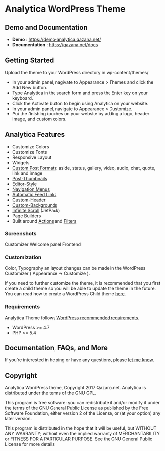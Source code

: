 # Analytica WordPress Theme

## Demo and Documentation
* **Demo** : https://demo-analytica.qazana.net/
* **Documentation** : https://qazana.net/docs

## Getting Started
Upload the theme to your WordPress directory in wp-content/themes/

* In your admin panel, nagivate to Appearance > Themes and click the Add New button.
* Type Analytica in the search form and press the Enter key on your keyboard.
* Click the Activate button to begin using Analytica on your website.
* In your admin panel, navigate to Appearance > Customize.
* Put the finishing touches on your website by adding a logo, header image, and custom colors.

## Analytica Features
* Customize Colors
* Customize Fonts
* Responsive Layout
* Widgets
* [Custom Post Formats](http://codex.wordpress.org/Post_Formats): aside, status, gallery, video, audio, chat, quote, link and image
* [Post-Thumbnails](http://codex.wordpress.org/Post_Thumbnails)
* [Editor-Style](http://codex.wordpress.org/Function_Reference/add_editor_style)
* [Navigation Menus](http://codex.wordpress.org/Navigation_Menus)
* [Automatic Feed Links](http://codex.wordpress.org/Automatic_Feed_Links)
* [Custom-Header](http://codex.wordpress.org/Custom_Headers)
* [Custom-Backgrounds](http://codex.wordpress.org/Custom_Backgrounds)
* [Infinite Scroll](http://jetpack.me/support/infinite-scroll/) (JetPack)
* Page Builders
* Built around [Actions](https://codex.wordpress.org/Glossary#Action) and [Filters](https://codex.wordpress.org/Glossary#Filter)

### Screenshots
 Customizer
 Welcome panel
 Frontend

### Customization
Color, Typography an layout changes can be made in the WordPress Customizer ( Appearance -> Customize ).

If you need to further customize the theme, it is recommended that you first create a child theme so you will be able to update the theme in the future. You can read how to create a WordPress Child theme [here](http://codex.wordpress.org/Child_Themes).

### Requirements

Analytica Theme follows [WordPress recommended requirements](https://wordpress.org/about/requirements/).

- WordPress >= 4.7
- PHP >= 5.4

## Documentation, FAQs, and More

If you’re interested in helping or have any questions, please [let me know](https://qazana.net/contact-us).

## Copyright

Analytica WordPress theme, Copyright 2017 Qazana.net. Analytica is distributed under the terms of the GNU GPL.

This program is free software: you can redistribute it and/or modify it under the terms of the GNU General Public License as published by the Free Software Foundation, either version 2 of the License, or (at your option) any later version.

This program is distributed in the hope that it will be useful, but WITHOUT ANY WARRANTY; without even the implied warranty of MERCHANTABILITY or FITNESS FOR A PARTICULAR PURPOSE. See the GNU General Public License for more details.